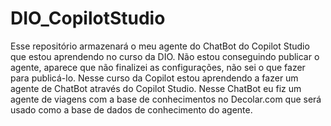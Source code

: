 # DIO_CopilotStudio
Esse repositório armazenará o meu agente do ChatBot do Copilot Studio que estou aprendendo no curso da DIO.
Não estou conseguindo publicar o agente, aparece que não finalizei as configurações, não sei o que fazer para publicá-lo.
Nesse curso da Copilot estou aprendendo a fazer um agente de ChatBot através do Copilot Studio. Nesse ChatBot eu fiz um agente de viagens com a base de conhecimentos no Decolar.com que será usado como a base de dados de conhecimento do agente.
